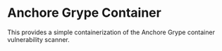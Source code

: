 # Anchore Grype Container
This provides a simple containerization of the Anchore Grype container vulnerability scanner.
